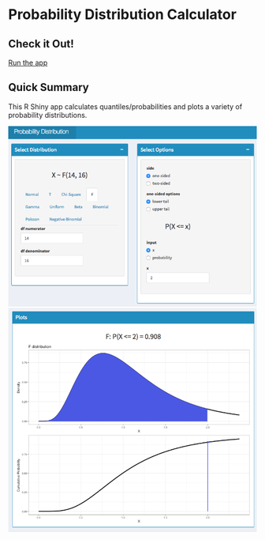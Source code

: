 # Probability Distribution Calculator

## Check it Out!

[Run the app](https://jennifernguyen.shinyapps.io/probability_distribution_calculator/)

## Quick Summary

This R Shiny app calculates quantiles/probabilities and plots a variety of probability distributions. 

![screenshot of display 1](images/app_screenshot1.jpg)
![screenshot of display 2](images/app_screenshot2.jpg)
